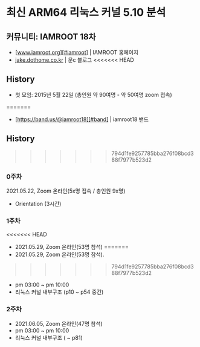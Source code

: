 # 최신 ARM64 리눅스 커널 5.10 분석

## 커뮤니티: IAMROOT 18차
- [www.iamroot.org][#iamroot] | IAMROOT 홈페이지
- [jake.dothome.co.kr][#moonc] | 문c 블로그
<<<<<<< HEAD

[#iamroot]: http://www.iamroot.org
[#moonc]: http://jake.dothome.co.kr

## History

- 첫 모임: 2015년 5월 22일 (총인원 약 90여명 - 약 50여명 zoom 접속)

=======
- [https://band.us/@iamroot18][#band] | iamroot18 밴드

[#iamroot]: http://www.iamroot.org
[#moonc]: http://jake.dothome.co.kr
[#band]: https://band.us/@iamroot18

## History

>>>>>>> 794d1fe9257785bba276f08bcd388f7977b523d2
### 0주차
2021.05.22, Zoom 온라인(5x명 접속 / 총인원 9x명)
- Orientation (3시간)

### 1주차
<<<<<<< HEAD
- 2021.05.29, Zoom 온라인(53명 참석)
=======
- 2021.05.29, Zoom 온라인(53명 참석).
>>>>>>> 794d1fe9257785bba276f08bcd388f7977b523d2
- pm 03:00 ~ pm 10:00
- 리눅스 커널 내부구조 (p10 ~ p54 중간)

### 2주차
- 2021.06.05, Zoom 온라인(47명 참석)
- pm 03:00 ~ pm 10:00
- 리눅스 커널 내부구조 ( ~ p81)
